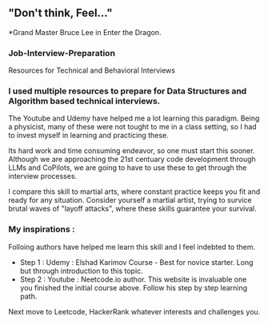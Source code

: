 ## "Don't think, Feel..." 
*Grand Master Bruce Lee in Enter the Dragon.

### Job-Interview-Preparation
Resources for Technical and Behavioral Interviews

### I used multiple resources to prepare for Data Structures and Algorithm based technical interviews.

The Youtube and Udemy have helped me a lot learning this paradigm. Being a physicist, many of these were not tought to me in a class setting, so I had to invest myself in learning and practicing these.

Its hard work and time consuming endeavor, so one must start this sooner. Although we are approaching the 21st centuary code development through LLMs and CoPilots, we are going to have to use these to get through the interview processes.

I compare this skill to martial arts, where constant practice keeps you fit and ready for any situation. Consider yourself a martial artist, trying to survice brutal waves of "layoff attacks", where these skills guarantee your survival.

### My inspirations :
Folloing authors have helped me learn this skill and I feel indebted to them.


- Step 1 : Udemy : Elshad Karimov Course - Best for novice starter. Long but through introduction to this topic.
- Step 2 : Youtube : Neetcode.io author. This website is invaluable one you finished the initial course above. Follow his step by step learning path.

Next move to Leetcode, HackerRank whatever interests and challenges you.


